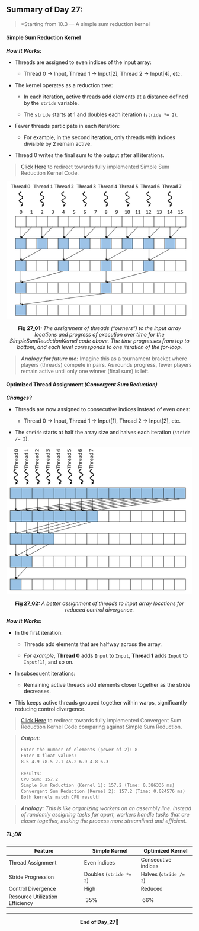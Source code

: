 ## Summary of Day 27:

> *Starting from 10.3 — A simple sum reduction kernel

#### Simple Sum Reduction Kernel

***How It Works:***
- Threads are assigned to even indices of the input array:

    - Thread 0 → Input, Thread 1 → Input[2], Thread 2 → Input[4], etc.

- The kernel operates as a reduction tree:

    - In each iteration, active threads add elements at a distance defined by the `stride` variable.

    - The `stride` starts at 1 and doubles each iteration (`stride *= 2`).

- Fewer threads participate in each iteration:

    - For example, in the second iteration, only threads with indices divisible by 2 remain active.

- Thread 0 writes the final sum to the output after all iterations.

> [Click Here](./SimpleSumReductionKernel.cu) to redirect towards fully implemented Simple Sum Reduction Kernel Code. 

<div align="center">
<img src="./images/SimpleSumreduction.png/" width="500px">
<p><b>Fig 27_01: </b><i>The assignment of threads (“owners”) to the input array locations and progress of execution over time for the SimpleSumReudctionKernel code above. The time progresses from top to bottom, and each level corresponds to one iteration of the for-loop.</i></p>
</div>

> ***Analogy for future me:*** 
> Imagine this as a tournament bracket where players (threads) compete in pairs. As rounds progress, fewer players remain active until only one winner (final sum) is left.

#### Optimized Thread Assignment *(Convergent Sum Reduction)*

***Changes?***
- Threads are now assigned to consecutive indices instead of even ones:
    - Thread 0 → Input, Thread 1 → Input[1], Thread 2 → Input[2], etc.

- The `stride` starts at half the array size and halves each iteration (`stride /= 2`).

<div align="center">
<img src="./images/optimized_control_divergence.png/" width="500px">
<p><b>Fig 27_02: </b><i> A better assignment of threads to input array locations for reduced control divergence.</i></p>
</div>

***How It Works:***
- In the first iteration:

    - Threads add elements that are halfway across the array.

    - *For example*, **Thread 0** adds `Input` to `Input`, **Thread 1** adds `Input` to `Input[1]`, and so on.

- In subsequent iterations:
    - Remaining active threads add elements closer together as the stride decreases.

- This keeps active threads grouped together within warps, significantly reducing control divergence.

> [Click Here](./optimizedKernel.cu) to redirect towards fully implemented Convergent Sum Reduction Kernel Code comparing against Simple Sum Reduction.

> ***Output:***
> ```pwsh
> Enter the number of elements (power of 2): 8
> Enter 8 float values:
> 8.5 4.9 78.5 2.1 45.2 6.9 4.8 6.3
> 
> Results:
> CPU Sum: 157.2
> Simple Sum Reduction (Kernel 1): 157.2 (Time: 0.386336 ms)
> Convergent Sum Reduction (Kernel 2): 157.2 (Time: 0.024576 ms)
> Both kernels match CPU result!
> ```

> ****Analogy:*** This is like organizing workers on an assembly line. Instead of randomly assigning tasks far apart, workers handle tasks that are closer together, making the process more streamlined and efficient.*

##### TL;DR

| Feature  | Simple Kernel| Optimized Kernel|
|----------|--------------|-------------------|
| Thread Assignment | Even indices| Consecutive indices|
| Stride Progression| Doubles (`stride *= 2`)| Halves (`stride /= 2`)|
| Control Divergence| High| Reduced |
| Resource Utilization Efficiency| $~35\%$ | $~66\%$ |
 
---
<div align="center">
    <b>
        End of Day_27🫡
    </b>
</div>